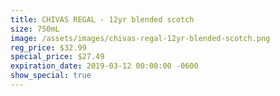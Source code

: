 ```yaml
---
title: CHIVAS REGAL - 12yr blended scotch
size: 750mL
image: /assets/images/chivas-regal-12yr-blended-scotch.png
reg_price: $32.99
special_price: $27.49
expiration_date: 2019-03-12 00:00:00 -0600
show_special: true
---
```


